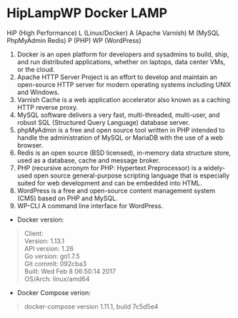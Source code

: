 # HipLampWP Docker LAMP
HiP (High Performance) L (Linux/Docker) A (Apache Varnish)  M (MySQL PhpMyAdmin Redis) P (PHP) WP (WordPress)
1. Docker is an open platform for developers and sysadmins to build, ship, and run distributed applications, whether on laptops, data center VMs, or the cloud.
2. Apache HTTP Server Project is an effort to develop and maintain an open-source HTTP server for modern operating systems including UNIX and Windows.
3. Varnish Cache is a web application accelerator also known as a caching HTTP reverse proxy.
4. MySQL software delivers a very fast, multi-threaded, multi-user, and robust SQL (Structured Query Language) database server.
5. phpMyAdmin is a free and open source tool written in PHP intended to handle the administration of MySQL or MariaDB with the use of a web browser.
6. Redis is an open source (BSD licensed), in-memory data structure store, used as a database, cache and message broker.
7. PHP (recursive acronym for PHP: Hypertext Preprocessor) is a widely-used open source general-purpose scripting language that is especially suited for web development and can be embedded into HTML.
8. WordPress is a free and open-source content management system (CMS) based on PHP and MySQL.
9. WP-CLI A command line interface for WordPress.

* Docker version:
>Client:
<br />Version:      1.13.1
<br />API version:  1.26
<br />Go version:   go1.7.5
<br />Git commit:   092cba3
<br />Built:        Wed Feb  8 06:50:14 2017
<br />OS/Arch:      linux/amd64

* Docker Compose verion:
>docker-compose version 1.11.1, build 7c5d5e4
